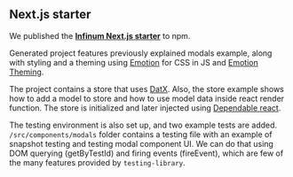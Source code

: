 ## Next.js starter

We published the [**Infinum Next.js starter**](https://www.npmjs.com/package/@infinumjs/js-next-starter) to npm.

Generated project features previously explained modals example, along with styling and a theming using [Emotion](https://www.npmjs.com/package/emotion) for CSS in JS and [Emotion Theming](https://www.npmjs.com/package/emotion-theming).

The project contains a store that uses [DatX](https://www.npmjs.com/package/datx). Also, the store example shows how to add a model to store and how to use model data inside react render function.
The store is initialized and later injected using [Dependable react](https://www.npmjs.com/package/dependable-react).

The testing environment is also set up, and two example tests are added. `/src/components/modals` folder contains a testing file with an example of snapshot testing and testing modal component UI. We can do that using DOM querying (getByTestId) and firing events (fireEvent), which are few of the many features provided by `testing-library`.
